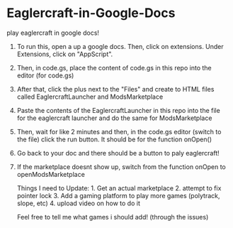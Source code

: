 # Eaglercraft-in-Google-Docs
play eaglercraft in google docs!

1. To run this, open a up a google docs. Then, click on extensions. Under Extensions, click on "AppScript".
2. Then, in code.gs, place the content of code.gs in this repo into the editor (for code.gs)
3. After that, click the plus next to the "Files" and create to HTML files called EaglercraftLauncher and ModsMarketplace
4. Paste the contents of the EaglercraftLauncher in this repo into the file for the eaglercraft launcher and do the same for ModsMarketplace
5. Then, wait for like 2 minutes and then, in the code.gs editor (switch to the file) click the run button. It should be for the function onOpen()
6. Go back to your doc and there should be a button to paly eaglercraft!
7. If the marketplace doesnt show up, switch from the function onOpen to openModsMarketplace

   Things I need to Update:
        1. Get an actual marketplace
        2. attempt to fix pointer lock
        3. Add a gaming platform to play more games (polytrack, slope, etc)
        4. upload video on how to do it

   Feel free to tell me what games i should add! (through the issues)
